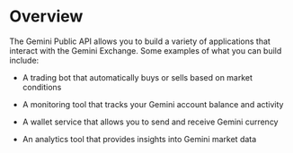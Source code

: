 # Overview

The Gemini Public API allows you to build a variety of applications that interact with the Gemini Exchange. Some examples of what you can build include:

- A trading bot that automatically buys or sells based on market conditions

- A monitoring tool that tracks your Gemini account balance and activity

- A wallet service that allows you to send and receive Gemini currency

- An analytics tool that provides insights into Gemini market data
